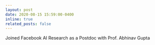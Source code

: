 ```yaml
---
layout: post
date: 2020-08-15 15:59:00-0400
inline: true
related_posts: false
---
```


Joined Facebook AI Research as a Postdoc with Prof. Abhinav Gupta
